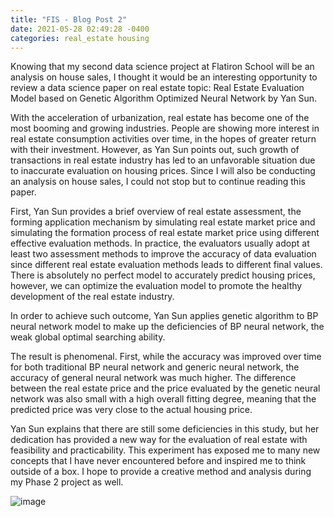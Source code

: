 ```yaml
---
title: "FIS - Blog Post 2"
date: 2021-05-28 02:49:28 -0400
categories: real_estate housing
---
```

Knowing that my second data science project at Flatiron School will be an analysis on house sales, I thought it would be an interesting opportunity to review a data science paper on real estate topic: Real Estate Evaluation Model based on Genetic Algorithm Optimized Neural Network by Yan Sun.

With the acceleration of urbanization, real estate has become one of the most booming and growing industries. People are showing more interest in real estate consumption activities over time, in the hopes of greater return with their investment. However, as Yan Sun points out, such growth of transactions in real estate industry has led to an unfavorable situation due to inaccurate evaluation on housing prices. Since I will also be conducting an analysis on house sales, I could not stop but to continue reading this paper. 

First, Yan Sun provides a brief overview of real estate assessment, the forming application mechanism by simulating real estate market price and simulating the formation process of real estate market price using different effective evaluation methods. In practice, the evaluators usually adopt at least two assessment methods to improve the accuracy of data evaluation since different real estate evaluation methods leads to different final values. There is absolutely no perfect model to accurately predict housing prices, however, we can optimize the evaluation model to promote the healthy development of the real estate industry. 

In order to achieve such outcome, Yan Sun applies genetic algorithm to BP neural network model to make up the deficiencies of BP neural network, the weak global optimal searching ability.

The result is phenomenal. First, while the accuracy was improved over time for both traditional BP neural network and generic neural network, the accuracy of general neural network was much higher. The difference between the real estate price and the price evaluated by the genetic neural network was also small with a high overall fitting degree, meaning that the predicted price was very close to the actual housing price. 

Yan Sun explains that there are still some deficiencies in this study, but her dedication has provided a new way for the evaluation of real estate with feasibility and practicability. This experiment has exposed me to many new concepts that I have never encountered before and inspired me to think outside of a box. I hope to provide a creative method and analysis during my Phase 2 project as well. 
	




























![image](https://user-images.githubusercontent.com/43583944/120045434-fc822f80-bfdd-11eb-974c-ea1ca41e5727.png)
